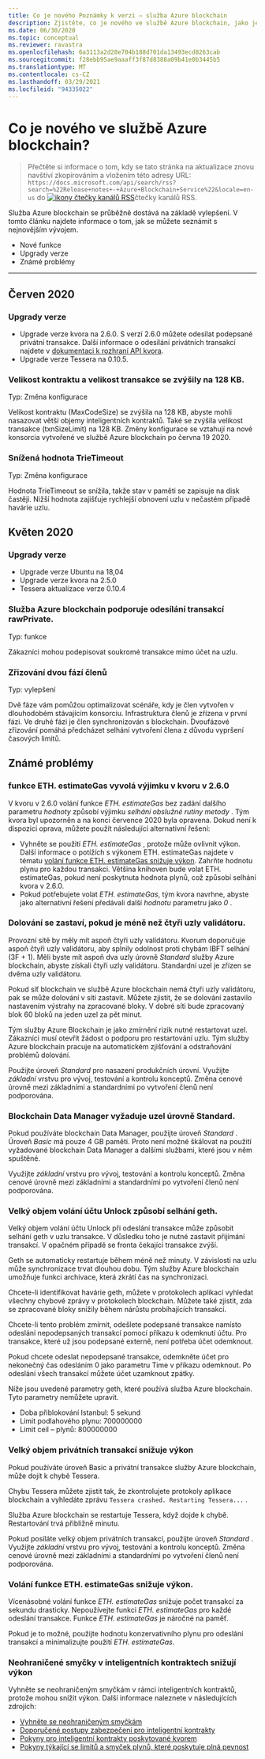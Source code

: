 ```yaml
---
title: Co je nového Poznámky k verzi – služba Azure blockchain
description: Zjistěte, co je nového ve službě Azure blockchain, jako je například nejnovější zpráva k vydání verze, verze, známé problémy a nadcházející změny.
ms.date: 06/30/2020
ms.topic: conceptual
ms.reviewer: ravastra
ms.openlocfilehash: 6a3113a2d28e704b188d701da13493ecd8263cab
ms.sourcegitcommit: f28ebb95ae9aaaff3f87d8388a09b41e0b3445b5
ms.translationtype: MT
ms.contentlocale: cs-CZ
ms.lasthandoff: 03/29/2021
ms.locfileid: "94335022"
---
```

# <a name="whats-new-in-azure-blockchain-service"></a>Co je nového ve službě Azure blockchain?

> Přečtěte si informace o tom, kdy se tato stránka na aktualizace znovu navštíví zkopírováním a vložením této adresy URL: `https://docs.microsoft.com/api/search/rss?search=%22Release+notes+-+Azure+Blockchain+Service%22&locale=en-us` do [ ![ ikony čtečky kanálů RSS](./media/whats-new/feed-icon-16x16.png)](/api/search/rss?locale=en-us&search=%2522Release%2bnotes%2b-%2bAzure%2bBlockchain%2bService%2522)čtečky kanálů RSS.

Služba Azure blockchain se průběžně dostává na základě vylepšení. V tomto článku najdete informace o tom, jak se můžete seznámit s nejnovějším vývojem.

- Nové funkce
- Upgrady verze
- Známé problémy

---

## <a name="june-2020"></a>Červen 2020

### <a name="version-upgrades"></a>Upgrady verze

- Upgrade verze kvora na 2.6.0. S verzí 2.6.0 můžete odesílat podepsané privátní transakce. Další informace o odesílání privátních transakcí najdete v [dokumentaci k rozhraní API kvora](https://docs.goquorum.consensys.net/en/latest/Reference/APIs/ContractExtensionAPIs/#apis).
- Upgrade verze Tessera na 0.10.5.

### <a name="contract-size-and-transaction-size-increased-to-128-kb"></a>Velikost kontraktu a velikost transakce se zvýšily na 128 KB.

Typ: Změna konfigurace

Velikost kontraktu (MaxCodeSize) se zvýšila na 128 KB, abyste mohli nasazovat větší objemy inteligentních kontraktů. Také se zvýšila velikost transakce (txnSizeLimit) na 128 KB. Změny konfigurace se vztahují na nové konsorcia vytvořené ve službě Azure blockchain po června 19 2020.

### <a name="trietimeout-value-reduced"></a>Snížená hodnota TrieTimeout

Typ: Změna konfigurace

Hodnota TrieTimeout se snížila, takže stav v paměti se zapisuje na disk častěji. Nižší hodnota zajišťuje rychlejší obnovení uzlu v nečastém případě havárie uzlu.

## <a name="may-2020"></a>Květen 2020

### <a name="version-upgrades"></a>Upgrady verze

- Upgrade verze Ubuntu na 18,04
- Upgrade verze kvora na 2.5.0
- Tessera aktualizace verze 0.10.4

### <a name="azure-blockchain-service-supports-sending-rawprivate-transactions"></a>Služba Azure blockchain podporuje odesílání transakcí rawPrivate.

Typ: funkce

Zákazníci mohou podepisovat soukromé transakce mimo účet na uzlu.

### <a name="two-phase-member-provisioning"></a>Zřizování dvou fází členů

Typ: vylepšení

Dvě fáze vám pomůžou optimalizovat scénáře, kdy je člen vytvořen v dlouhodobém stávajícím konsorciu. Infrastruktura členů je zřízena v první fázi. Ve druhé fázi je člen synchronizován s blockchain. Dvoufázové zřizování pomáhá předcházet selhání vytvoření člena z důvodu vypršení časových limitů.

## <a name="known-issues"></a>Známé problémy

### <a name="ethestimategas-function-throws-exception-in-quorum-v260"></a>funkce ETH. estimateGas vyvolá výjimku v kvoru v 2.6.0

V kvoru v 2.6.0 volání funkce *ETH. estimateGas* bez zadání dalšího parametru *hodnoty* způsobí výjimku *selhání obslužné rutiny metody* . Tým kvora byl upozorněn a na konci července 2020 byla opravena. Dokud není k dispozici oprava, můžete použít následující alternativní řešení:

- Vyhněte se použití *ETH. estimateGas* , protože může ovlivnit výkon. Další informace o potížích s výkonem ETH. estimateGas najdete v tématu [volání funkce ETH. estimateGas snižuje výkon](#calling-ethestimategas-function-reduces-performance). Zahrňte hodnotu plynu pro každou transakci. Většina knihoven bude volat ETH. estimateGas, pokud není poskytnuta hodnota plynů, což způsobí selhání kvora v 2.6.0.
- Pokud potřebujete volat *ETH. estimateGas*, tým kvora navrhne, abyste jako alternativní řešení předávali další *hodnotu* parametru jako *0* .

### <a name="mining-stops-if-fewer-than-four-validator-nodes"></a>Dolování se zastaví, pokud je méně než čtyři uzly validátoru.

Provozní sítě by měly mít aspoň čtyři uzly validátoru. Kvorum doporučuje aspoň čtyři uzly validátoru, aby splnily odolnost proti chybám IBFT selhání (3F + 1). Měli byste mít aspoň dva uzly úrovně *Standard* služby Azure blockchain, abyste získali čtyři uzly validátoru. Standardní uzel je zřízen se dvěma uzly validátoru.  

Pokud síť blockchain ve službě Azure blockchain nemá čtyři uzly validátoru, pak se může dolování v síti zastavit. Můžete zjistit, že se dolování zastavilo nastavením výstrahy na zpracované bloky. V dobré síti bude zpracovaný blok 60 bloků na jeden uzel za pět minut.

Tým služby Azure Blockchain je jako zmírnění rizik nutné restartovat uzel. Zákazníci musí otevřít žádost o podporu pro restartování uzlu. Tým služby Azure blockchain pracuje na automatickém zjišťování a odstraňování problémů dolování.

Použijte úroveň *Standard* pro nasazení produkčních úrovní. Využijte *základní* vrstvu pro vývoj, testování a kontrolu konceptů. Změna cenové úrovně mezi základními a standardními po vytvoření členů není podporována.

### <a name="blockchain-data-manager-requires-standard-tier-node"></a>Blockchain Data Manager vyžaduje uzel úrovně Standard.

Pokud používáte blockchain Data Manager, použijte úroveň *Standard* . Úroveň *Basic* má pouze 4 GB paměti. Proto není možné škálovat na použití vyžadované blockchain Data Manager a dalšími službami, které jsou v něm spuštěné.

Využijte *základní* vrstvu pro vývoj, testování a kontrolu konceptů. Změna cenové úrovně mezi základními a standardními po vytvoření členů není podporována.

### <a name="large-volume-of-unlock-account-calls-causes-geth-to-crash"></a>Velký objem volání účtu Unlock způsobí selhání geth.

Velký objem volání účtu Unlock při odeslání transakce může způsobit selhání geth v uzlu transakce. V důsledku toho je nutné zastavit přijímání transakcí. V opačném případě se fronta čekající transakce zvýší.

Geth se automaticky restartuje během méně než minuty. V závislosti na uzlu může synchronizace trvat dlouhou dobu. Tým služby Azure blockchain umožňuje funkci archivace, která zkrátí čas na synchronizaci.

Chcete-li identifikovat havárie geth, můžete v protokolech aplikací vyhledat všechny chybové zprávy v protokolech blockchain. Můžete také zjistit, zda se zpracované bloky snížily během nárůstu probíhajících transakcí.

Chcete-li tento problém zmírnit, odešlete podepsané transakce namísto odeslání nepodepsaných transakcí pomocí příkazu k odemknutí účtu. Pro transakce, které už jsou podepsané externě, není potřeba účet odemknout.

Pokud chcete odeslat nepodepsané transakce, odemkněte účet pro nekonečný čas odesláním 0 jako parametru Time v příkazu odemknout. Po odeslání všech transakcí můžete účet uzamknout zpátky.  

Níže jsou uvedené parametry geth, které používá služba Azure blockchain. Tyto parametry nemůžete upravit.

- Doba přiblokování Istanbul: 5 sekund
- Limit podlahového plynu: 700000000
- Limit ceil – plynů: 800000000

### <a name="large-volume-of-private-transactions-reduces-performance"></a>Velký objem privátních transakcí snižuje výkon

Pokud používáte úroveň Basic a privátní transakce služby Azure blockchain, může dojít k chybě Tessera.

Chybu Tessera můžete zjistit tak, že zkontrolujete protokoly aplikace blockchain a vyhledáte zprávu `Tessera crashed. Restarting Tessera...` .

Služba Azure blockchain se restartuje Tessera, když dojde k chybě. Restartování trvá přibližně minutu.

Pokud posíláte velký objem privátních transakcí, použijte úroveň *Standard* . Využijte *základní* vrstvu pro vývoj, testování a kontrolu konceptů. Změna cenové úrovně mezi základními a standardními po vytvoření členů není podporována.

### <a name="calling-ethestimategas-function-reduces-performance"></a>Volání funkce ETH. estimateGas snižuje výkon.

Vícenásobné volání funkce *ETH. estimateGas* snižuje počet transakcí za sekundu drasticky. Nepoužívejte funkci *ETH. estimateGas* pro každé odeslání transakce. Funkce *ETH. estimateGas* je náročné na paměť.

Pokud je to možné, použijte hodnotu konzervativního plynu pro odeslání transakcí a minimalizujte použití *ETH. estimateGas*.

### <a name="unbounded-loops-in-smart-contracts-reduces-performance"></a>Neohraničené smyčky v inteligentních kontraktech snižují výkon

Vyhněte se neohraničeným smyčkám v rámci inteligentních kontraktů, protože mohou snížit výkon. Další informace naleznete v následujících zdrojích:

- [Vyhněte se neohraničeným smyčkám](https://blog.b9lab.com/getting-loopy-with-solidity-1d51794622ad )
- [Doporučené postupy zabezpečení pro inteligentní kontrakty](https://github.com/ConsenSys/smart-contract-best-practices)
- [Pokyny pro inteligentní kontrakty poskytované kvorem](https://docs.goquorum.consensys.net/en/stable/Concepts/Security/Framework/DecentralizedApplication/SmartContractsSecurity/)
- [Pokyny týkající se limitů a smyček plynů, které poskytuje plná pevnost](https://solidity.readthedocs.io/en/develop/security-considerations.html#gas-limit-and-loops)